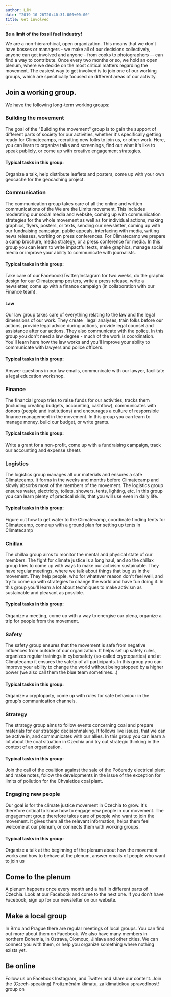 ```yaml
---
author: LJM
date: "2019-10-26T20:40:31.000+00:00"
title: Get involved
---
```


**Be a limit of the fossil fuel industry!**

We are a non-hierarchical, open organization. This means that we don't have bosses or managers - we make all of our decisions collectively, anyone can get involved and anyone - from cooks to photographers -- can find a way to contribute. Once every two months or so, we hold an open plenum, where we decide on the most critical matters regarding the movement. The easiest way to get involved is to join one of our working groups, which are specifically focused on different areas of our activity. 

## Join a working group. 

We have the following long-term working groups:

### Building the movement

The goal of the "Building the movement" group is to gain the support of different parts of society for our activities, whether it's specifically getting ready for Climatecamps, recruiting new folks to join us, or other work. Here, you can learn to organize talks and screenings, find out what it's like to speak publicly, or come up with creative engagement strategies. 

#### Typical tasks in this group:

Organize a talk, help distribute leaflets and posters, come up with your own geocache for the geocaching project.

### Communication
The communication group takes care of all the online and written communications of the We are the Limits movement. This includes moderating our social media and website, coming up with communication strategies for the whole movement as well as for individual actions, making graphics, flyers, posters, or texts, sending our newsletter, coming up with our fundraising campaign, public appeals, interfacing with media, writing news releases, working on press conferences. For Climatecamp we prepare a camp brochure, media strategy, or a press conference for media. In this group you can learn to write impactful texts, make graphics, manage social media or improve your ability to communicate with journalists. 

#### Typical tasks in this group:
Take care of our Facebook/Twitter/Instagram for two weeks, do the graphic design for our Climatecamp posters, write a press release, write a newsletter, come up with a finance campaign (in collaboration with our Finance team). 

#### Law
Our law group takes care of everything relating to the law and the legal dimensions of our work. They create    legal analyses, train folks before our actions, provide legal advice during actions, provide legal counsel and assistance after our actions. They also communicate with the police. In this group you don't need a law degree - much of the work is coordination. You'll learn here how the law works and you'll improve your ability to communicate with lawyers and police officers. 

#### Typical tasks in this group:
Answer questions in our law emails, communicate with our lawyer, facilitate a legal education workshop. 

### Finance
The financial group tries to raise funds for our activities, tracks them (including creating budgets, accounting, cashflow), communicates with donors (people and institutions) and encourages a culture of responsible finance management in the movement. In this group you can learn to manage money, build our budget, or write grants. 

#### Typical tasks in this group:
Write a grant for a non-profit, come up with a fundraising campaign, track our accounting and expense sheets

### Logistics
The logistics group manages all our materials and ensures a safe Climatecamp. It forms in the weeks and months before Climatecamp and slowly absorbs most of the members of the movement. The logistics group ensures water, electricity, toilets, showers, tents, lighting, etc. In this group you can learn plenty of practical skills, that you will use even in daily life. 

#### Typical tasks in this group:
Figure out how to get water to the Climatecamp, coordinate finding tents for Climatecamp, come up with a ground plan for setting up tents in Climatecamp

### Chillax 
The chillax group aims to monitor the mental and physical state of our members. The fight for climate justice is a long haul, and so the chillax group tries to come up with ways to make our activism sustainable. They have regular meetings, where we talk about things that bug us in the movement. They help people, who for whatever reason don't feel well, and try to come up with strategies to change the world and have fun doing it. In this group you'll learn a lot about techniques to make activism as sustainable and pleasant as possible. 

#### Typical tasks in this group:
Organize a meeting, come up with a way to energise our plena, organize a trip for people from the movement. 

### Safety 
The safety group ensures that the movement is safe from negative influences from outside of our organization. It helps set up safety rules, organizes regular trainings in cybersafety (so-called cryptoparties) and at Climatecamp it ensures the safety of all participants. In this group you can improve your ability to change the world without being stopped by a higher power (we also call them the blue team sometimes...)

#### Typical tasks in this group:
Organize a cryptoparty, come up with rules for safe behaviour in the group's communication channels. 

### Strategy
The strategy group aims to follow events concerning coal and prepare materials for our strategic decisionmaking. It follows live issues, that we can be active in, and communicates with our allies. In this group you can learn a lot about the coal situation in Czechia and try out strategic thinking in the context of an organization. 

#### Typical tasks in this group:
Join the call of the coalition against the sale of the Počerady electrical plant and make notes, follow the developments in the issue of the exception for limits of pollution for the Chvaletice coal plant. 

### Engaging new people
Our goal is for the climate justice movement in Czechia to grow. It's therefore critical to know how to engage new people in our movement. The engagement group therefore takes care of people who want to join the movement. It gives them all the relevant information, helps them feel welcome at our plenum, or connects them with working groups. 

#### Typical tasks in this group:
Organize a talk at the beginning of the plenum about how the movement works and how to behave at the plenum, answer emails of people who want to join us

## Come to the plenum

A plenum happens once every month and a half in different parts of Czechia. Look at our Facebook and come to the next one. If you don't have Facebook, sign up for our newsletter on our website.

## Make a local group
In Brno and Prague there are regular meetings of local groups. You can find out more about them on Facebook. We also have many members in northern Bohemia, in Ostrava, Olomouc, Jihlava and other cities. We can connect you with them, or help you organize something where nothing exists yet. 

## Be online
Follow us on Facebook Instagram, and Twitter and share our content. Join the (Czech-speaking) Protizměnám klimatu, za klimatickou spravedlnost! group on
